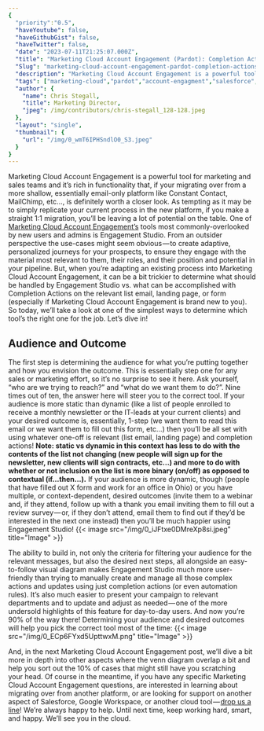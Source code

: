 ```yaml
---
{
  "priority":"0.5",
  "haveYoutube": false,
  "haveGithubGist": false,
  "haveTwitter": false,
  "date": "2023-07-11T21:25:07.000Z",
  "title": "Marketing Cloud Account Engagement (Pardot): Completion Actions vs Engagement Studio",
  "Slug": "marketing-cloud-account-engagement-pardot-completion-actions-vs-engagement-studio",
  "description": "Marketing Cloud Account Engagement is a powerful tool for marketing and sales teams and it’s rich in functionality that, if your migrating over from a more shallow, essentially email-only platform like Constant Contact, MailChimp, etc…, is definitely worth a closer look. As tempting as it may be to simply replicate your current process in the new platform, if you make a straight 1:1 migration, you’ll be leaving a lot of potential on the table..",
  "tags": ["marketing-cloud","pardot","account-engagment","salesforce","mc-account-engagement"],
  "author": {
    "name": Chris Stegall,
    "title": Marketing Director,
    "jpeg": /img/contributors/chris-stegall_128-128.jpeg
  },
  "layout": "single",
  "thumbnail": {
    "url": "/img/0_wmT6IPHSndlO0_S3.jpeg"
  }
}
---
```

Marketing Cloud Account Engagement is a powerful tool for marketing and sales teams and it’s rich in functionality that, if your migrating over from a more shallow, essentially email-only platform like Constant Contact, MailChimp, etc…, is definitely worth a closer look. As tempting as it may be to simply replicate your current process in the new platform, if you make a straight 1:1 migration, you’ll be leaving a lot of potential on the table.
One of [Marketing Cloud Account Engagement’s](http://www.pardot.com) tools most commonly-overlooked by new users and admins is Engagement Studio. From an outsider perspective the use-cases might seem obvious — to create adaptive, personalized journeys for your prospects, to ensure they engage with the material most relevant to them, their roles, and their position and potential in your pipeline.
But, when you’re adapting an existing process into Marketing Cloud Account Engagement, it can be a bit trickier to determine what should be handled by Engagement Studio vs. what can be accomplished with Completion Actions on the relevant list email, landing page, or form (especially if Marketing Cloud Account Engagement is brand new to you). So today, we’ll take a look at one of the simplest ways to determine which tool’s the right one for the job.
Let’s dive in!

## Audience and Outcome

The first step is determining the audience for what you’re putting together and how you envision the outcome. This is essentially step one for any sales or marketing effort, so it’s no surprise to see it here.
Ask yourself, “who are we trying to reach?” and “what do we want them to do?”.
Nine times out of ten, the answer here will steer you to the correct tool. If your audience is more static than dynamic (like a list of people enrolled to receive a monthly newsletter or the IT-leads at your current clients) and your desired outcome is, essentially, 1-step (we want them to read this email or we want them to fill out this form, etc…) then you’ll be all set with using whatever one-off is relevant (list email, landing page) and completion actions!
**Note: static vs dynamic in this context has less to do with the contents of the list not changing (new people will sign up for the newsletter, new clients will sign contracts, etc…) and more to do with whether or not inclusion on the list is more binary (on/off) as opposed to contextual (if…then…).**
If your audience is more dynamic, though (people that have filled out X form and work for an office in Ohio) or you have multiple, or context-dependent, desired outcomes (invite them to a webinar and, if they attend, follow up with a thank you email inviting them to fill out a review survey — or, if they don’t attend, email them to find out if they’d be interested in the next one instead) then you’ll be much happier using Engagement Studio!
{{< image src="/img/0_iJFtxe0DMreXp8si.jpeg" title="Image" >}}

The ability to build in, not only the criteria for filtering your audience for the relevant messages, but also the desired next steps, all alongside an easy-to-follow visual diagram makes Engagement Studio much more user-friendly than trying to manually create and manage all those complex actions and updates using just completion actions (or even automation rules). It’s also much easier to present your campaign to relevant departments and to update and adjust as needed — one of the more undersold highlights of this feature for day-to-day users.
And now you’re 90% of the way there! Determining your audience and desired outcomes will help you pick the correct tool most of the time:
{{< image src="/img/0_ECp6FYxd5UpttwxM.png" title="Image" >}}

And, in the next Marketing Cloud Account Engagement post, we’ll dive a bit more in depth into other aspects where the venn diagram overlap a bit and help you sort out the 10% of cases that might still have you scratching your head.
Of course in the meantime, if you have any specific Marketing Cloud Account Engagement questions, are interested in learning about migrating over from another platform, or are looking for support on another aspect of Salesforce, Google Workspace, or another cloud tool — [drop us a line](https://appexchange.salesforce.com/appxConsultingListingDetail?listingId=a0N30000001gF9jEAE)! We’re always happy to help.
Until next time, keep working hard, smart, and happy. We’ll see you in the cloud.
